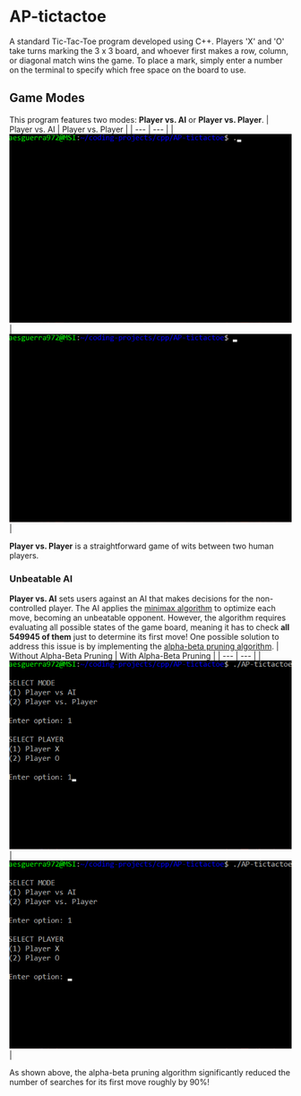 # AP-tictactoe
A standard Tic-Tac-Toe program developed using C++. Players 'X' and 'O' take turns marking the 3 x 3 board, and whoever first makes a row, column, or diagonal match wins
the game. To place a mark, simply enter a number on the terminal to specify which free space on the board to use.
## Game Modes
This program features two modes: **Player vs. AI** or **Player vs. Player**.
| Player vs. AI   | Player vs. Player |
| --- | --- |
| ![](https://github.com/aesgu001/AP-tictactoe/blob/main/Player%20vs%20AI.gif) | ![](https://github.com/aesgu001/AP-tictactoe/blob/main/Player%20vs%20Player.gif) |

**Player vs. Player** is a straightforward game of wits between two human players.
### Unbeatable AI
**Player vs. AI** sets users against an AI that makes decisions for the non-controlled player. The AI applies the [minimax algorithm](https://www.geeksforgeeks.org/minimax-algorithm-in-game-theory-set-1-introduction/?ref=lbp)
to optimize each move, becoming an unbeatable opponent. However, the algorithm requires evaluating all possible states of the game board, meaning it has to check
**all 549945 of them** just to determine its first move! One possible solution to address this issue is by implementing the [alpha-beta pruning algorithm](https://www.geeksforgeeks.org/minimax-algorithm-in-game-theory-set-4-alpha-beta-pruning/).
| Without Alpha-Beta Pruning | With Alpha-Beta Pruning |
| --- | --- |
| ![](https://github.com/aesgu001/AP-tictactoe/blob/main/Minimax.gif) | ![](https://github.com/aesgu001/AP-tictactoe/blob/main/Alpha-Beta%20Pruning.gif) |

As shown above, the alpha-beta pruning algorithm significantly reduced the number of searches for its first move roughly by 90%!
